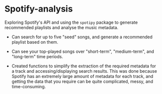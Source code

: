 # Spotify-analysis
 Exploring Spotify's API and using the `spotipy` package to generate recommended playlists and analyse the music metadata.
 
 * Can search for up to five "seed" songs, and generate a recommended playlist based on them.
 
 * Can see your top-played songs over "short-term", "medium-term", and "long-term" time periods.
 
 * Created functions to simplify the extraction of the required metadata for a track and accessing/displaying search results. This was done because Spotify has an extremely large amount of metadata for each track, and getting the data that you require can be quite complicated, messy, and time-consuming.
